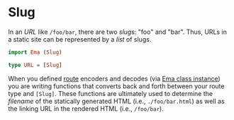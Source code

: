 # Slug

In an _URL_ like `/foo/bar`, there are two _slugs_: "foo" and "bar". Thus, URLs in a static site can be represented by a _list_ of slugs. 

```haskell
import Ema (Slug)

type URL = [Slug]
```

When you defined [route](guide/routes.md) encoders and decodes (via [Ema class instance](guide/class.md)) you are writing functions that converts back and forth between your route type and `[Slug]`. These functions are ultimately used to determine the *filename* of the statically generated HTML (i.e., `./foo/bar.html`) as well as the linking URL in the rendered HTML (i.e., `/foo/bar`).
